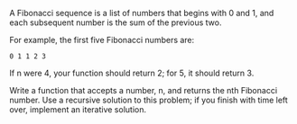 A Fibonacci sequence is a list of numbers that begins with 0 and 1, and each subsequent number is the sum of the previous two.

For example, the first five Fibonacci numbers are:

```
0 1 1 2 3
```

If n were 4, your function should return 2; for 5, it should return 3.

Write a function that accepts a number, n, and returns the nth Fibonacci number. Use a recursive solution to this problem; if you finish with time left over, implement an iterative solution.

